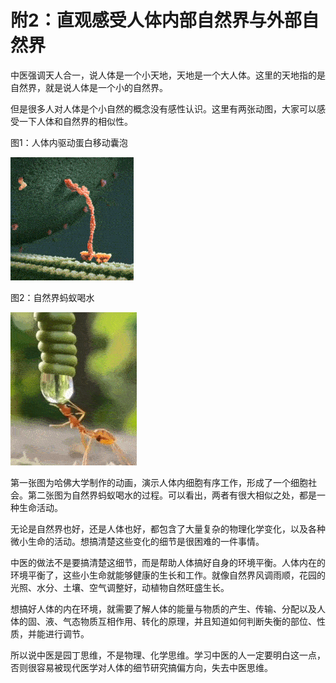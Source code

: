 # 附2：直观感受人体内部自然界与外部自然界

中医强调天人合一，说人体是一个小天地，天地是一个大人体。这里的天地指的是自然界，就是说人体是一个小的自然界。

但是很多人对人体是个小自然的概念没有感性认识。这里有两张动图，大家可以感受一下人体和自然界的相似性。



图1：人体内驱动蛋白移动囊泡

![](img/xibaomayi1.gif)

图2：自然界蚂蚁喝水



![](img/xibaomayi2.gif)

第一张图为哈佛大学制作的动画，演示人体内细胞有序工作，形成了一个细胞社会。第二张图为自然界蚂蚁喝水的过程。可以看出，两者有很大相似之处，都是一种生命活动。

无论是自然界也好，还是人体也好，都包含了大量复杂的物理化学变化，以及各种微小生命的活动。想搞清楚这些变化的细节是很困难的一件事情。

中医的做法不是要搞清楚这细节，而是帮助人体搞好自身的环境平衡。人体内在的环境平衡了，这些小生命就能够健康的生长和工作。就像自然界风调雨顺，花园的光照、水分、土壤、空气调整好，动植物自然旺盛生长。

想搞好人体的内在环境，就需要了解人体的能量与物质的产生、传输、分配以及人体的固、液、气态物质互相作用、转化的原理，并且知道如何判断失衡的部位、性质，并能进行调节。

所以说中医是园丁思维，不是物理、化学思维。学习中医的人一定要明白这一点，否则很容易被现代医学对人体的细节研究搞偏方向，失去中医思维。 


